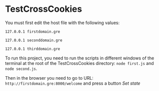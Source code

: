 # TestCrossCookies

You must first edit the host file with the following values:

`127.0.0.1 firstdomain.gre`

`127.0.0.1 seconddomain.gre`

`127.0.0.1 thirddomain.gre`


To run this project, you need to run the scripts in different windows of the terminal at the root of the TestCrossCookies directory:
`node first.js` and `node second.js`.


Then in the browser you need to go to URL: `http://firstdomain.gre:8000/welcome` and press a button *Set state*
